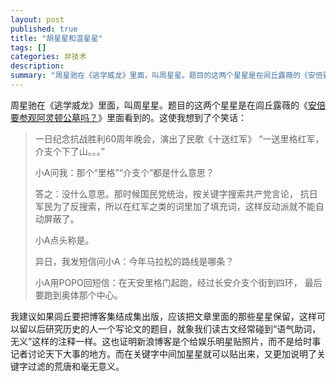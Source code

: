 ```yaml
---
layout: post
published: true
title: "胡星星和温星星"
tags: []
categories: 非技术    
description: 
summary: "周星驰在《逃学威龙》里面，叫周星星。题目的这两个星星是在闾丘露薇的《安倍要参观阿灵顿公墓吗？》里面看到的。这使我想到了个笑话： 一日纪念抗战胜利60周年晚会，演出了民歌《十送红军》 “一送里格红军，介支个下了山。。。” 小A问我：那个“里格"
---
```

周星驰在《逃学威龙》里面，叫周星星。题目的这两个星星是在闾丘露薇的《[安倍要参观阿灵顿公墓吗？][Link 1]》里面看到的。这使我想到了个笑话：  
  


> 一日纪念抗战胜利60周年晚会，演出了民歌《十送红军》 “一送里格红军，介支个下了山。。。”  
>   
> 小A问我：那个“里格”“介支个”都是什么意思？  
>   
> 答之：没什么意思。那时候国民党统治，按关键字搜索共产党言论， 抗日军民为了反搜索，所以在红军之类的词里加了填充词，这样反动派就不能自动屏蔽了。  
>   
> 小A点头称是。  
>   
> 异日，我发短信问小A：今年马拉松的路线是哪条？  
>   
> 小A用POPO回短信：在天安里格门起跑，经过长安介支个街到四环， 最后要跑到奥体那个中心。  
> 

  
我建议如果闾丘要把博客集结成集出版，应该把文章里面的那些星星保留，这样可以留以后研究历史的人一个写论文的题目，就象我们读古文经常碰到“语气助词，无义”这样的注释一样。这也证明新浪博客是个给娱乐明星贴照片，而不是给时事记者讨论天下大事的地方。而在关键字中间加星星就可以贴出来，又更加说明了关键字过滤的荒唐和毫无意义。


[Link 1]: http://blog.sina.com.cn/u/46e9d5da010007ce